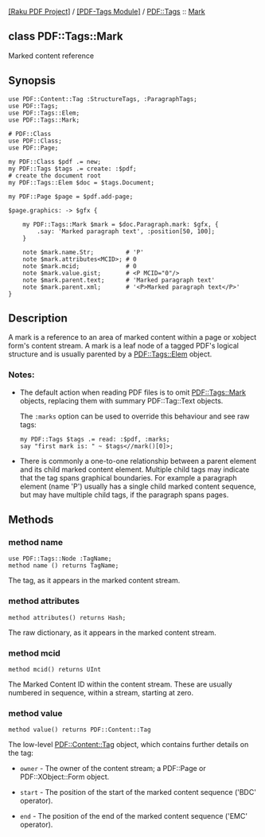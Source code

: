 [[Raku PDF Project]](https://pdf-raku.github.io)
 / [[PDF-Tags Module]](https://pdf-raku.github.io/PDF-Tags-raku)
 / [PDF::Tags](https://pdf-raku.github.io/PDF-Tags-raku/PDF/Tags)
 :: [Mark](https://pdf-raku.github.io/PDF-Tags-raku/PDF/Tags/Mark)

class PDF::Tags::Mark
---------------------

Marked content reference

Synopsis
--------

    use PDF::Content::Tag :StructureTags, :ParagraphTags;
    use PDF::Tags;
    use PDF::Tags::Elem;
    use PDF::Tags::Mark;

    # PDF::Class
    use PDF::Class;
    use PDF::Page;

    my PDF::Class $pdf .= new;
    my PDF::Tags $tags .= create: :$pdf;
    # create the document root
    my PDF::Tags::Elem $doc = $tags.Document;

    my PDF::Page $page = $pdf.add-page;

    $page.graphics: -> $gfx {

        my PDF::Tags::Mark $mark = $doc.Paragraph.mark: $gfx, {
            .say: 'Marked paragraph text', :position[50, 100];
        }

        note $mark.name.Str;         # 'P'
        note $mark.attributes<MCID>; # 0
        note $mark.mcid;             # 0
        note $mark.value.gist;       # <P MCID="0"/>
        note $mark.parent.text;      # 'Marked paragraph text'
        note $mark.parent.xml;       # '<P>Marked paragraph text</P>'
    }

Description
-----------

A mark is a reference to an area of marked content within a page or xobject form's content stream. A mark is a leaf node of a tagged PDF's logical structure and is usually parented by a [PDF::Tags::Elem](https://pdf-raku.github.io/PDF-Tags-raku/PDF/Tags/Elem) object.

### Notes:

  * The default action when reading PDF files is to omit [PDF::Tags::Mark](https://pdf-raku.github.io/PDF-Tags-raku/PDF/Tags/Mark) objects, replacing them with summary PDF::Tag::Text objects.

    The `:marks` option can be used to override this behaviour and see raw tags:

        my PDF::Tags $tags .= read: :$pdf, :marks;
        say "first mark is: " ~ $tags<//mark()[0]>;

  * There is commonly a one-to-one relationship between a parent element and its child marked content element. Multiple child tags may indicate that the tag spans graphical boundaries. For example a paragraph element (name 'P') usually has a single child marked content sequence, but may have multiple child tags, if the paragraph spans pages.

Methods
-------

### method name

    use PDF::Tags::Node :TagName;
    method name () returns TagName;

The tag, as it appears in the marked content stream.

### method attributes

    method attributes() returns Hash;

The raw dictionary, as it appears in the marked content stream.

### method mcid

    method mcid() returns UInt

The Marked Content ID within the content stream. These are usually numbered in sequence, within a stream, starting at zero.

### method value

    method value() returns PDF::Content::Tag

The low-level [PDF::Content::Tag](https://pdf-raku.github.io/PDF-Content-raku) object, which contains further details on the tag:

  * `owner` - The owner of the content stream; a PDF::Page or PDF::XObject::Form object.

  * `start` - The position of the start of the marked content sequence ('BDC' operator).

  * `end` - The position of the end of the marked content sequence ('EMC' operator).


